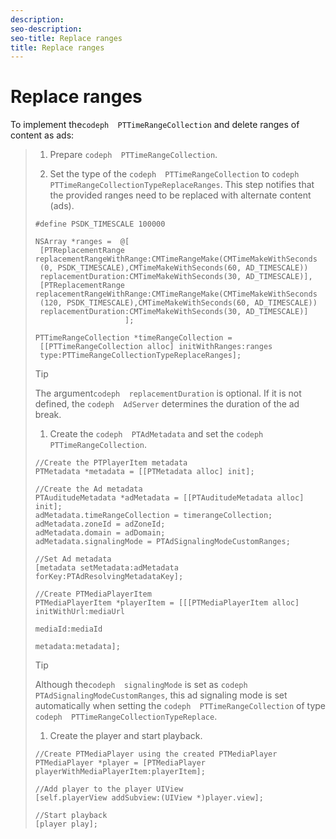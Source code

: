 ```yaml
---
description: 
seo-description: 
seo-title: Replace ranges
title: Replace ranges
---
```


# Replace ranges

To implement the`codeph  PTTimeRangeCollection` and delete ranges of content as ads:
>1. Prepare `codeph  PTTimeRangeCollection`.
>   
>1. Set the type of the `codeph  PTTimeRangeCollection` to `codeph  PTTimeRangeCollectionTypeReplaceRanges`.
>   This step notifies  that the provided ranges need to be replaced with alternate content (ads).
>   
>   ```
>   #define PSDK_TIMESCALE 100000 
>         
>   NSArray *ranges =  @[ 
>    [PTReplacementRange replacementRangeWithRange:CMTimeRangeMake(CMTimeMakeWithSeconds 
>    (0, PSDK_TIMESCALE),CMTimeMakeWithSeconds(60, AD_TIMESCALE))  
>    replacementDuration:CMTimeMakeWithSeconds(30, AD_TIMESCALE)], 
>    [PTReplacementRange replacementRangeWithRange:CMTimeRangeMake(CMTimeMakeWithSeconds 
>    (120, PSDK_TIMESCALE),CMTimeMakeWithSeconds(60, AD_TIMESCALE))  
>    replacementDuration:CMTimeMakeWithSeconds(30, AD_TIMESCALE)] 
>                       ]; 
>         
>   PTTimeRangeCollection *timeRangeCollection = 
>    [[PTTimeRangeCollection alloc] initWithRanges:ranges 
>    type:PTTimeRangeCollectionTypeReplaceRanges];
>   ```
>   >[!TIP]
>   >
>   >The argument`codeph  replacementDuration` is optional. If it is not defined, the `codeph  AdServer` determines the duration of the ad break.
>   
>   
>1. Create the `codeph  PTAdMetadata` and set the `codeph  PTTimeRangeCollection`.
>   ```
>   //Create the PTPlayerItem metadata 
>   PTMetadata *metadata = [[PTMetadata alloc] init]; 
>     
>   //Create the Ad metadata 
>   PTAuditudeMetadata *adMetadata = [[PTAuditudeMetadata alloc] init]; 
>   adMetadata.timeRangeCollection = timerangeCollection; 
>   adMetadata.zoneId = adZoneId; 
>   adMetadata.domain = adDomain; 
>   adMetadata.signalingMode = PTAdSignalingModeCustomRanges; 
>     
>   //Set Ad metadata 
>   [metadata setMetadata:adMetadata forKey:PTAdResolvingMetadataKey]; 
>     
>   //Create PTMediaPlayerItem 
>   PTMediaPlayerItem *playerItem = [[[PTMediaPlayerItem alloc] initWithUrl:mediaUrl 
>                                                                   mediaId:mediaId 
>                                                                  metadata:metadata];
>   ```
>   >[!TIP]
>   >
>   >Although the`codeph  signalingMode` is set as `codeph  PTAdSignalingModeCustomRanges`, this ad signaling mode is set automatically when setting the `codeph  PTTimeRangeCollection` of type `codeph  PTTimeRangeCollectionTypeReplace`.
>   
>   
>1. Create the player and start playback.
>   ```
>   //Create PTMediaPlayer using the created PTMediaPlayer 
>   PTMediaPlayer *player = [PTMediaPlayer playerWithMediaPlayerItem:playerItem]; 
>     
>   //Add player to the player UIView 
>   [self.playerView addSubview:(UIView *)player.view]; 
>     
>   //Start playback 
>   [player play];
>   ```
>   
>   
>   
